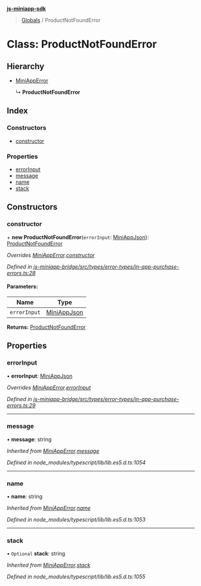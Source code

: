 **[js-miniapp-sdk](../README.md)**

> [Globals](../README.md) / ProductNotFoundError

# Class: ProductNotFoundError

## Hierarchy

* [MiniAppError](miniapperror.md)

  ↳ **ProductNotFoundError**

## Index

### Constructors

* [constructor](productnotfounderror.md#constructor)

### Properties

* [errorInput](productnotfounderror.md#errorinput)
* [message](productnotfounderror.md#message)
* [name](productnotfounderror.md#name)
* [stack](productnotfounderror.md#stack)

## Constructors

### constructor

\+ **new ProductNotFoundError**(`errorInput`: [MiniAppJson](../interfaces/miniappjson.md)): [ProductNotFoundError](productnotfounderror.md)

*Overrides [MiniAppError](miniapperror.md).[constructor](miniapperror.md#constructor)*

*Defined in [js-miniapp-bridge/src/types/error-types/in-app-purchase-errors.ts:28](https://github.com/rakutentech/js-miniapp/blob/b0ef4a6/js-miniapp-bridge/src/types/error-types/in-app-purchase-errors.ts#L28)*

#### Parameters:

Name | Type |
------ | ------ |
`errorInput` | [MiniAppJson](../interfaces/miniappjson.md) |

**Returns:** [ProductNotFoundError](productnotfounderror.md)

## Properties

### errorInput

•  **errorInput**: [MiniAppJson](../interfaces/miniappjson.md)

*Overrides [MiniAppError](miniapperror.md).[errorInput](miniapperror.md#errorinput)*

*Defined in [js-miniapp-bridge/src/types/error-types/in-app-purchase-errors.ts:29](https://github.com/rakutentech/js-miniapp/blob/b0ef4a6/js-miniapp-bridge/src/types/error-types/in-app-purchase-errors.ts#L29)*

___

### message

•  **message**: string

*Inherited from [MiniAppError](miniapperror.md).[message](miniapperror.md#message)*

*Defined in node_modules/typescript/lib/lib.es5.d.ts:1054*

___

### name

•  **name**: string

*Inherited from [MiniAppError](miniapperror.md).[name](miniapperror.md#name)*

*Defined in node_modules/typescript/lib/lib.es5.d.ts:1053*

___

### stack

• `Optional` **stack**: string

*Inherited from [MiniAppError](miniapperror.md).[stack](miniapperror.md#stack)*

*Defined in node_modules/typescript/lib/lib.es5.d.ts:1055*

